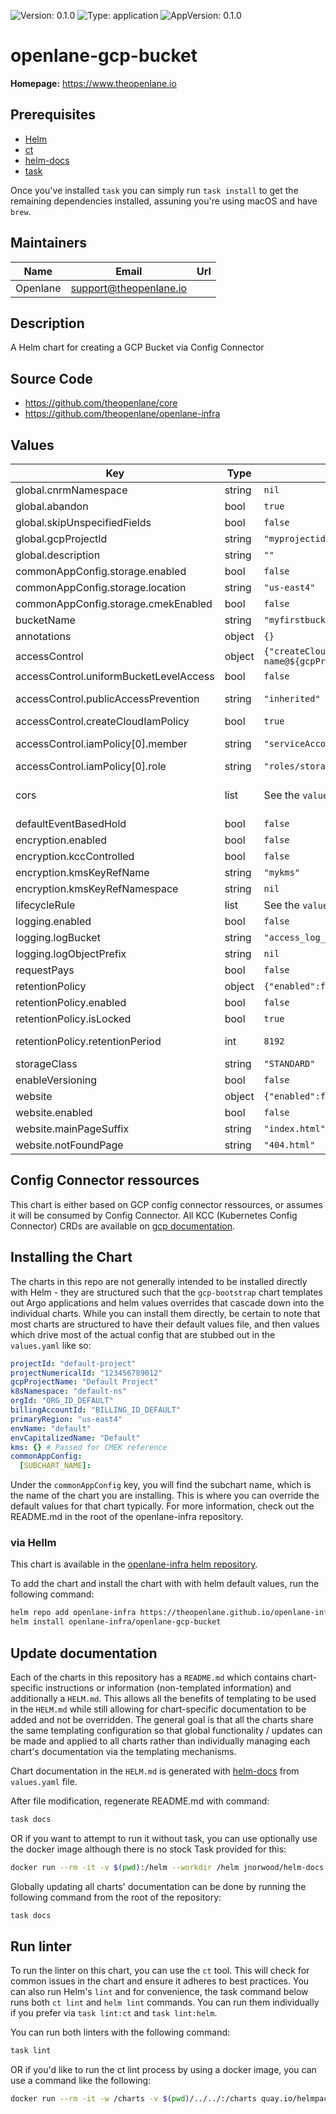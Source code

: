 ![Version: 0.1.0](https://img.shields.io/badge/Version-0.1.0-informational?style=flat-square) ![Type: application](https://img.shields.io/badge/Type-application-informational?style=flat-square) ![AppVersion: 0.1.0](https://img.shields.io/badge/AppVersion-0.1.0-informational?style=flat-square)

# openlane-gcp-bucket

**Homepage:** <https://www.theopenlane.io>

## Prerequisites

- [Helm](https://helm.sh/docs/intro/install/)
- [ct](https://github.com/helm/chart-testing)
- [helm-docs](https://github.com/norwoodj/helm-docs)
- [task](https://taskfile.dev/)

Once you've installed `task` you can simply run `task install` to get the remaining dependencies installed, assuning you're using macOS and have `brew`.

## Maintainers

| Name | Email | Url |
| ---- | ------ | --- |
| Openlane | <support@theopenlane.io> |  |

## Description

A Helm chart for creating a GCP Bucket via Config Connector

## Source Code

* <https://github.com/theopenlane/core>
* <https://github.com/theopenlane/openlane-infra>

## Values

| Key | Type | Default | Description |
|-----|------|---------|-------------|
| global.cnrmNamespace | string | `nil` | Allows to deploy in another namespace than the release one |
| global.abandon | bool | `true` | Abandon resource if the manifests are deleted. Allow deleting a resource from config connector without deleting it from GCP |
| global.skipUnspecifiedFields | bool | `false` | This skips populating unspecified fields into the Kubernetes resource spec. |
| global.gcpProjectId | string | `"myprojectid"` | Project ID where to deploy the cluster |
| global.description | string | `""` | subNework description (use helm tpl) |
| commonAppConfig.storage.enabled | bool | `false` |  |
| commonAppConfig.storage.location | string | `"us-east4"` |  |
| commonAppConfig.storage.cmekEnabled | bool | `false` |  |
| bucketName | string | `"myfirstbucket"` | Name of the bucket. Must be unique. |
| annotations | object | `{}` | Add annotations to this chart resources |
| accessControl | object | `{"createCloudIamPolicy":true,"iamPolicy":[{"member":"serviceAccount:sa-name@${gcpProjectId?}.iam.gserviceaccount.com","role":"roles/storage.admin"}],"publicAccessPrevention":"inherited","uniformBucketLevelAccess":false}` | Configure access control for the bucket |
| accessControl.uniformBucketLevelAccess | bool | `false` | Activate [uniform bucket-level access](https://cloud.google.com/storage/docs/uniform-bucket-level-access) |
| accessControl.publicAccessPrevention | string | `"inherited"` | The bucket's public access prevention status, which is either "inherited" or "enforced". If "inherited", the bucket uses public access prevention only if the bucket is subject to the public access prevention organization policy constraint. |
| accessControl.createCloudIamPolicy | bool | `true` | Create iam policy member for the bucket through kcc, based on the `iamPolicy` list. |
| accessControl.iamPolicy[0].member | string | `"serviceAccount:sa-name@${gcpProjectId?}.iam.gserviceaccount.com"` | An identifier for the member, which usually has the following form: member-type:id. For example, user:my-user@example.com. For a full list of the values that member can have, see the [Policy Binding reference](https://cloud.google.com/iam/docs/reference/rest/v1/Policy#Binding). |
| accessControl.iamPolicy[0].role | string | `"roles/storage.admin"` | Name of the [role](https://cloud.google.com/storage/docs/access-control/iam-roles) to apply to the bucket |
| cors | list | See the `values.yaml` for more details | The bucket's [Cross-Origin Resource Sharing](https://en.wikipedia.org/wiki/Cross-origin_resource_sharing#:~:text=Cross%2Dorigin%20resource%20sharing%20(CORS,scripts%2C%20iframes%2C%20and%20videos.) (CORS) configuration. |
| defaultEventBasedHold | bool | `false` | Whether or not to automatically apply an [eventBasedHold](https://cloud.google.com/storage/docs/object-holds#hold-types) to new objects added to the bucket. |
| encryption.enabled | bool | `false` | Enables customer-supplied or customer-managed encryption. By default, Bucket are encrypted |
| encryption.kccControlled | bool | `false` | Specify if the KMS key was created through Kubernetes Config Connector on the same cluster or if it was create outside. |
| encryption.kmsKeyRefName | string | `"mykms"` | Name of the Cloud KMS key that will be used to encrypt objects inserted into this bucket |
| encryption.kmsKeyRefNamespace | string | `nil` | Namespace where the KMS key was created through KCC. Only use if kccControlled=true |
| lifecycleRule | list | See the `values.yaml` for more details | The bucket's lifecycle configuration. See [lifecycle management](https://cloud.google.com/storage/docs/lifecycle) for more information. |
| logging.enabled | bool | `false` | Enables logging for the bucket |
| logging.logBucket | string | `"access_log_gcs_irn70740_lab_adm"` | The destination bucket where the current bucket's logs should be placed. |
| logging.logObjectPrefix | string | `nil` | A prefix for log object names. The default prefix is the bucket name. |
| requestPays | bool | `false` | Charge the requester instead of the owner |
| retentionPolicy | object | `{"enabled":false,"isLocked":true,"retentionPeriod":8192}` | Bucket's retention policy configuration |
| retentionPolicy.enabled | bool | `false` | Enables the bucket's retention policy |
| retentionPolicy.isLocked | bool | `true` | Whether or not the retentionPolicy is locked. If true, the retentionPolicy cannot be removed and the retention period cannot be reduced. |
| retentionPolicy.retentionPeriod | int | `8192` | The period of time, in seconds, that objects in the bucket must be retained and cannot be deleted, overwritten, or made noncurrent. The value must be greater than 0 seconds and less than 3,155,760,000 seconds. |
| storageClass | string | `"STANDARD"` | Type of [storage class](https://cloud.google.com/storage/docs/storage-classes). Accepted values: [STANDARD, NEARLINE, COLDLINE, ARCHIVE] |
| enableVersioning | bool | `false` | Activate bucket versioning |
| website | object | `{"enabled":false,"mainPageSuffix":"index.html","notFoundPage":"404.html"}` | Website configuration of the bucket |
| website.enabled | bool | `false` | Enable website feature of the bucket |
| website.mainPageSuffix | string | `"index.html"` | Main page name |
| website.notFoundPage | string | `"404.html"` | Name of the page containing the 404 error page |

## Config Connector ressources

This chart is either based on GCP config connector ressources, or assumes it will be consumed by Config Connector. All KCC (Kubernetes Config Connector) CRDs are available on [gcp documentation](https://cloud.google.com/config-connector/docs/reference/overview).

## Installing the Chart

The charts in this repo are not generally intended to be installed directly with Helm - they are structured such that the `gcp-bootstrap` chart templates out Argo applications and helm values overrides that cascade down into the individual charts. While you can install them directly, be certain to note that most charts are structured to have their default values file, and then values which drive most of the actual config that are stubbed out in the `values.yaml` like so:

```yaml
projectId: "default-project"
projectNumericalId: "123456789012"
gcpProjectName: "Default Project"
k8sNamespace: "default-ns"
orgId: "ORG_ID_DEFAULT"
billingAccountId: "BILLING_ID_DEFAULT"
primaryRegion: "us-east4"
envName: "default"
envCapitalizedName: "Default"
kms: {} # Passed for CMEK reference
commonAppConfig:
  [SUBCHART_NAME]:
```

Under the `commonAppConfig` key, you will find the subchart name, which is the name of the chart you are installing. This is where you can override the default values for that chart typically. For more information, check out the README.md in the root of the openlane-infra repository.

### via Hellm

This chart is available in the [openlane-infra helm repository](https://theopenlane.github.io/openlane-infra).

To add the chart and install the chart with with helm default values, run the following command:

```bash
helm repo add openlane-infra https://theopenlane.github.io/openlane-infra
helm install openlane-infra/openlane-gcp-bucket
```

## Update documentation

Each of the charts in this repository has a `README.md` which contains chart-specific instructions or information (non-templated information) and additionally a `HELM.md`. This allows all the benefits of templating to be used in the `HELM.md` while still allowing for chart-specific documentation to be added and not be overridden. The general goal is that all the charts share the same templating configuration so that global functionality / updates can be made and applied to all charts rather than individually managing each chart's documentation via the templating mechanisms.

Chart documentation in the `HELM.md` is generated with [helm-docs](https://github.com/norwoodj/helm-docs) from `values.yaml` file.

After file modification, regenerate README.md with command:

```bash
task docs
```

OR if you want to attempt to run it without task, you can use optionally use the docker image although there is no stock Task provided for this:

```bash
docker run --rm -it -v $(pwd):/helm --workdir /helm jnorwood/helm-docs:v1.14.2 helm-docs
```

Globally updating all charts' documentation can be done by running the following command from the root of the repository:

```bash
task docs
```

## Run linter

To run the linter on this chart, you can use the `ct` tool. This will check for common issues in the chart and ensure it adheres to best practices. You can also run Helm's `lint` and for convenience, the task command below runs both `ct lint` and `helm lint` commands. You can run them individually if you prefer via `task lint:ct` and `task lint:helm`.

You can run both linters with the following command:

```bash
task lint
```

OR if you'd like to run the ct lint process by using a docker image, you can use a command like the following:

```bash
docker run --rm -it -w /charts -v $(pwd)/../../:/charts quay.io/helmpack/chart-testing:v3.12.0 ct lint --charts /charts/charts/openlane-gcp-bucket --config /charts/charts/openlane-gcp-bucket/ct.yaml
```
